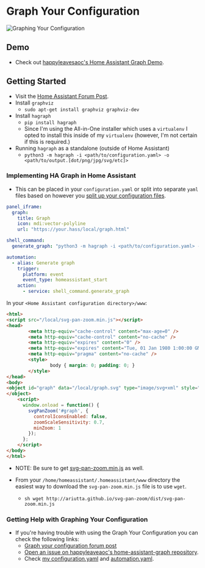 # Graph Your Configuration

![Graphing Your Configuration](https://cloud.githubusercontent.com/assets/6786817/24412044/08d423fc-139d-11e7-8efb-abca6d3c882f.png "Graphing Your Configuration")

## Demo
* Check out [happyleavesaoc's Home Assistant Graph Demo](https://happyleavesaoc.github.io/hagraph.html).

## Getting Started

* Visit the [Home Assistant Forum Post](https://community.home-assistant.io/t/graph-your-configuration/11092?u=brianjking).
* Install `graphviz`
	* `sudo apt-get install graphviz graphviz-dev`
* Install `hagraph`
	* `pip install hagraph` 
	* Since I'm using the All-in-One installer which uses a `virtualenv` I opted to install this inside of my `virtualenv` (however, I'm not certain if this is required.)
* Running `hagraph` as a standalone (outside of Home Assistant)
	* `python3 -m hagraph -i <path/to/configuration.yaml> -o <path/to/output.[dot/png/jpg/svg/etc]>`

### Implementing HA Graph in Home Assistant

* This can be placed in your `configuration.yaml` or split into separate `yaml` files based on however you [split up your configuration files](https://home-assistant.io/docs/configuration/splitting_configuration/).

```yaml
panel_iframe:
  graph:
    title: Graph
    icon: mdi:vector-polyline
    url: "https://your.hass/local/graph.html"

shell_command:
  generate_graph: "python3 -m hagraph -i <path/to/configuration.yaml> -o <path/to/www/>graph.svg"

automation:
  - alias: Generate graph
    trigger:
      platform: event
      event_type: homeassistant_start
    action:
      - service: shell_command.generate_graph
 ```

 In your `<Home Assistant configuration directory>/www`:
```html
<html>
<script src="/local/svg-pan-zoom.min.js"></script>
<head>
        <meta http-equiv="cache-control" content="max-age=0" />
        <meta http-equiv="cache-control" content="no-cache" />
        <meta http-equiv="expires" content="0" />
        <meta http-equiv="expires" content="Tue, 01 Jan 1980 1:00:00 GMT" />
        <meta http-equiv="pragma" content="no-cache" />
        <style>
                body { margin: 0; padding: 0; }
        </style>
</head>
<body>
<object id="graph" data="/local/graph.svg" type="image/svg+xml" style="width: 100%; height: 100%; background-color: #E5E5E5">
</object>
    <script>
      window.onload = function() {
        svgPanZoom('#graph', {
          controlIconsEnabled: false,
          zoomScaleSensitivity: 0.7,
          minZoom: 1
        });
      };
    </script>
</body>
</html>
```

* NOTE: Be sure to get [svg-pan-zoom.min.js](https://github.com/ariutta/svg-pan-zoom) as well.

* From your `/home/homeassistant/.homeassistant/www` directory the easiest way to download the `svg-pan-zoom.min.js` file is to use `wget`.
	* ```sh wget http://ariutta.github.io/svg-pan-zoom/dist/svg-pan-zoom.min.js```

### Getting Help with Graphing Your Configuration

* If you're having trouble with using the Graph Your Configuration you can check the following links:
	* [Graph your configuration forum post](https://community.home-assistant.io/t/graph-your-configuration/11092?u=brianjking)
	* [Open an issue on happyleaveaoc's home-assistant-graph repository](https://github.com/happyleavesaoc/home-assistant-graph).
	* Check [my configuration.yaml](https://github.com/brianjking/hass-config/blob/master/configuration.yaml) and [automation.yaml](https://github.com/brianjking/hass-config/blob/master/automation.yaml).




